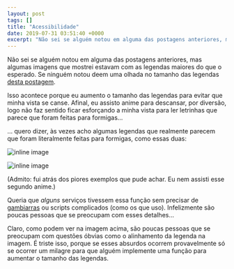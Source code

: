 ```yaml
---
layout: post
tags: []
title: "Acessibilidade"
date: 2019-07-31 03:51:40 +0000
excerpt: "Não sei se alguém notou em alguma das postagens anteriores, mas algumas imagens que mostrei estavam com as legendas maiores do que o..."
---
```


Não sei se alguém notou em alguma das postagens anteriores, mas algumas imagens que mostrei estavam com as legendas maiores do que o esperado. Se ninguém notou deem uma olhada no tamanho das legendas [desta postagem](https://qgustavor.tk/notas-de-traducao/).

Isso acontece porque eu aumento o tamanho das legendas para evitar que minha vista se canse. Afinal, eu assisto anime para descansar, por diversão, logo não faz sentido ficar esforçando a minha vista para ler letrinhas que parece que foram feitas para formigas...

… quero dizer, às vezes acho algumas legendas que realmente parecem que foram literalmente feitas para formigas, como essas duas:

![inline image](https://i.imgur.com/0zfZkWs.png)

![inline image](https://i.imgur.com/D28UW4r.png)

(Admito: fui atrás dos piores exemplos que pude achar. Eu nem assisti esse segundo anime.)

Queria que *alguns* serviços tivessem essa função sem precisar de [gambiarras](https://qgustavor.tk/google-translate/) ou scripts complicados (como os que uso). Infelizmente são poucas pessoas que se preocupam com esses detalhes…

Claro, como podem ver na imagem acima, são poucas pessoas que se preocupam com questões óbvias como o alinhamento da legenda na imagem. É triste isso, porque se esses absurdos ocorrem provavelmente só se ocorrer um milagre para que alguém implemente uma função para aumentar o tamanho das legendas.